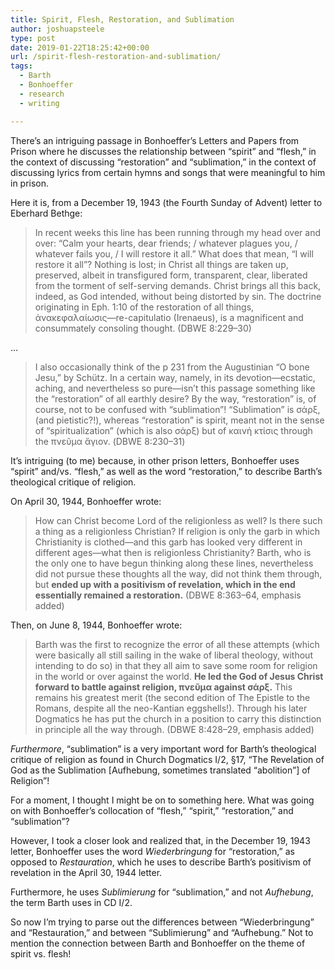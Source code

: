 ```yaml
---
title: Spirit, Flesh, Restoration, and Sublimation
author: joshuapsteele
type: post
date: 2019-01-22T18:25:42+00:00
url: /spirit-flesh-restoration-and-sublimation/
tags:
  - Barth
  - Bonhoeffer
  - research
  - writing

---
```

There&#8217;s an intriguing passage in Bonhoeffer&#8217;s Letters and Papers from Prison where he discusses the relationship between &#8220;spirit&#8221; and &#8220;flesh,&#8221; in the context of discussing &#8220;restoration&#8221; and &#8220;sublimation,&#8221; in the context of discussing lyrics from certain hymns and songs that were meaningful to him in prison.

Here it is, from a December 19, 1943 (the Fourth Sunday of Advent) letter to Eberhard Bethge:

> In recent weeks this line has been running through my head over and over: “Calm your hearts, dear friends; / whatever plagues you, / whatever fails you, / I will restore it all.” What does that mean, “I will restore it all”? Nothing is lost; in Christ all things are taken up, preserved, albeit in transfigured form, transparent, clear, liberated from the torment of self-serving demands. Christ brings all this back, indeed, as God intended, without being distorted by sin. The doctrine originating in Eph. 1:10 of the restoration of all things, ἀνακεφαλαίωσις—re-capitulatio (Irenaeus), is a magnificent and consummately consoling thought. (DBWE 8:229–30) 

&#8230;

> I also occasionally think of the p 231 from the Augustinian “O bone Jesu,” by Schütz. In a certain way, namely, in its devotion—ecstatic, aching, and nevertheless so pure—isn’t this passage something like the “restoration” of all earthly desire? By the way, “restoration” is, of course, not to be confused with “sublimation”! “Sublimation” is σάρξ, (and pietistic?!), whereas “restoration” is spirit, meant not in the sense of “spiritualization” (which is also σάρξ) but of καινή κτίσις through the πνεῦμα ἅγιον. (DBWE 8:230–31) 

It&#8217;s intriguing (to me) because, in other prison letters, Bonhoeffer uses &#8220;spirit&#8221; and/vs. &#8220;flesh,&#8221; as well as the word &#8220;restoration,&#8221; to describe Barth&#8217;s theological critique of religion.

On April 30, 1944, Bonhoeffer wrote:

> How can Christ become Lord of the religionless as well? Is there such a thing as a religionless Christian? If religion is only the garb in which Christianity is clothed—and this garb has looked very different in different ages—what then is religionless Christianity? Barth, who is the only one to have begun thinking along these lines, nevertheless did not pursue these thoughts all the way, did not think them through, but **ended up with a positivism of revelation, which in the end essentially remained a restoration.** (DBWE 8:363–64, emphasis added) 

Then, on June 8, 1944, Bonhoeffer wrote:

> Barth was the first to recognize the error of all these attempts (which were basically all still sailing in the wake of liberal theology, without intending to do so) in that they all aim to save some room for religion in the world or over against the world. **He led the God of Jesus Christ forward to battle against religion, πνεῦμα against σάρξ.** This remains his greatest merit (the second edition of The Epistle to the Romans, despite all the neo-Kantian eggshells!). Through his later Dogmatics he has put the church in a position to carry this distinction in principle all the way through. (DBWE 8:428–29, emphasis added) 

_Furthermore_, &#8220;sublimation&#8221; is a very important word for Barth&#8217;s theological critique of religion as found in Church Dogmatics I/2, §17, &#8220;The Revelation of God as the Sublimation [Aufhebung, sometimes translated &#8220;abolition&#8221;] of Religion&#8221;!

For a moment, I thought I might be on to something here. What was going on with Bonhoeffer&#8217;s collocation of &#8220;flesh,&#8221; &#8220;spirit,&#8221; &#8220;restoration,&#8221; and &#8220;sublimation&#8221;?

However, I took a closer look and realized that, in the December 19, 1943 letter, Bonhoeffer uses the word _Wiederbringung_ for &#8220;restoration,&#8221; as opposed to _Restauration_, which he uses to describe Barth&#8217;s positivism of revelation in the April 30, 1944 letter.

Furthermore, he uses _Sublimierung_ for &#8220;sublimation,&#8221; and not _Aufhebung_, the term Barth uses in CD I/2.

So now I&#8217;m trying to parse out the differences between &#8220;Wiederbringung&#8221; and &#8220;Restauration,&#8221; and between &#8220;Sublimierung&#8221; and &#8220;Aufhebung.&#8221; Not to mention the connection between Barth and Bonhoeffer on the theme of spirit vs. flesh!